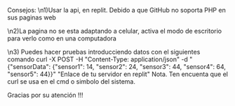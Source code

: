 Consejos:
\n1)Usar la api, en replit. Debido a que GitHub no soporta PHP en sus paginas web

\n2)La pagina no se esta adaptando a celular, activa el modo de escritorio para verlo como en una computadora

\n3) Puedes hacer pruebas introducciendo datos con el siguientes comando
curl -X POST -H "Content-Type: application/json" -d "{\"sensorData\": {\"sensor1\": 14, \"sensor2\": 24, \"sensor3\": 44, \"sensor4\": 64, \"sensor5\": 44}}" "Enlace de tu servidor en replit"
Nota. Ten encuenta que el curl se usa en el cmd o simbolo del sistema.


Gracias por su atención !!!
